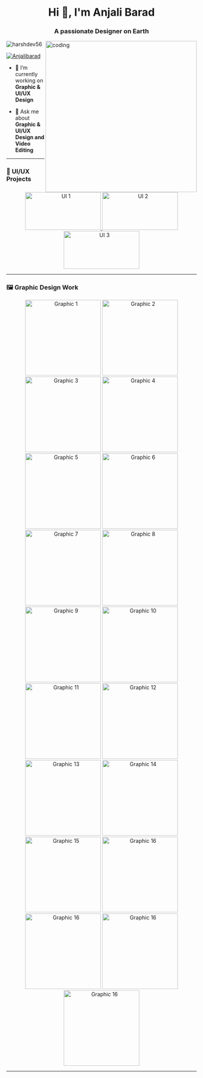 <h1 align="center">Hi 👋, I'm Anjali Barad</h1>
<h3 align="center">A passionate Designer on Earth</h3>
<img alt="coding" width="400" align="right" src="https://miro.medium.com/v2/resize:fit:720/format:webp/0*yBvA5CnEX3Sd4aod.gif">
<p align="left"> <img src="https://komarev.com/ghpvc/?username=Anjalibarad&label=Profile%20views&color=0e75b6&style=flat" alt="harshdev56" /> </p>

<p align="left"> <a href="https://twitter.com/Anjalibarad" target="blank"><img src="https://img.shields.io/twitter/follow/Anjalibarad?logo=twitter&style=for-the-badge" alt="Anjalibarad" /></a> </p>

- 🔭 I’m currently working on **Graphic & UI/UX Design**

- 💬 Ask me about **Graphic & UI/UX Design and Video Editing**

---

### 🎨 UI/UX Projects

<p align="center">
  <a href="https://www.figma.com/proto/gMZjdAQLBvIEdq5F60nG6S/Untitled?node-id=0-1&t=CIUUp9a9VBZyabr0-1">
    <img src="https://github.com/user-attachments/assets/1f0782e1-301c-4c0c-80e6-e7cb49b909ef" alt="UI 1" width="200" height="100"/>
  </a>
  <a href="https://www.figma.com/proto/zaVi1C8UfF78hIOxjTFbut/Hero-Header-001---NFT-MINT--Community-?node-id=0-1&t=TEJJQgMbSqY6LO6J-1">
    <img src="https://github.com/user-attachments/assets/93251a97-f4d7-4f58-b377-7c15577d5217" alt="UI 2" width="200" height="100"/>
  </a>
  <a href="https://www.figma.com/proto/Q8d8FcXrE68yzDOGFUGBvZ/Apple-Featured-App-Assets--Community-?node-id=301-283&t=LsAn7aysElpAmOzE-1">
    <img src="https://github.com/user-attachments/assets/d1850043-ab05-473f-a818-b775e30b5232" alt="UI 3" width="200" height="100"/>
  </a>
</p>

---

### 🖼️ Graphic Design Work

<p align="center">
  <img src="https://github.com/user-attachments/assets/d2a3c31c-5e1f-41b3-9ac2-a630e0bf25c9" alt="Graphic 1" width="200" height="200"/>
  <img src="https://github.com/user-attachments/assets/5af23697-a978-45b6-bb3d-8454242bb6ea" alt="Graphic 2" width="200" height="200"/>
  <img src="https://github.com/user-attachments/assets/31ced670-a441-43ec-a805-42439ff38823" alt="Graphic 3" width="200" height="200"/>
   <img src="https://github.com/user-attachments/assets/f2cf6d64-8d0d-428c-91fe-2a39ef5ca8a2" alt="Graphic 4" width="200" height="200"/>
   <img src="https://github.com/user-attachments/assets/04969361-ce69-4aa9-9fcf-0fd28e8fa923" alt="Graphic 5" width="200" height="200"/>
     <img src="https://github.com/user-attachments/assets/b3142c26-707d-4364-8775-aab78e66930d" alt="Graphic 6" width="200" height="200"/>
   <img src="https://github.com/user-attachments/assets/e1f6ab4e-6c74-40fe-9609-efcb004ea2cf" alt="Graphic 7" width="200" height="200"/>
  <img src="https://github.com/user-attachments/assets/3717cb07-7fa3-4103-b03c-883503ffe81e" alt="Graphic 8" width="200" height="200"/>
  <img src="https://github.com/user-attachments/assets/f2eb0003-c728-4a51-ba12-132fb05788ae" alt="Graphic 9" width="200" height="200"/>
  <img src="https://github.com/user-attachments/assets/f7e1f510-00e9-4f4e-8df1-3fe38ee43eff" alt="Graphic 10" width="200" height="200"/>
  <img src="https://github.com/user-attachments/assets/9c131c87-f10d-4433-9952-bfe9db0f5890" alt="Graphic 11" width="200" height="200"/>
  <img src="https://github.com/user-attachments/assets/de3733be-53ca-4736-94c6-2cfc997db09c" alt="Graphic 12" width="200" height="200"/>
    <img src="https://github.com/user-attachments/assets/d41c3db6-e09f-4083-b67e-11c37e4793ff" alt="Graphic 13" width="200" height="200"/>
    <img src="https://github.com/user-attachments/assets/eeb31e02-89a3-431d-b895-e2909dcdfecf" alt="Graphic 14" width="200" height="200"/>
    <img src="https://github.com/user-attachments/assets/3097e4e8-97ab-47de-ab18-727e14aa864c" alt="Graphic 15" width="200" height="200"/>
     <img src="https://github.com/user-attachments/assets/c71ef708-2fb0-4336-8841-39dec4a0f7d0" alt="Graphic 16" width="200" height="200"/>
     <img src="https://github.com/user-attachments/assets/0c2473a7-5afe-4141-8a0b-36bcca70ad5c" alt="Graphic 16" width="200" height="200"/>
     <img src="https://github.com/user-attachments/assets/1d9da1f8-3895-431b-b7df-eeefe53472d5" alt="Graphic 16" width="200" height="200"/>
     <img src="[https://github.com/user-attachments/assets/1d9da1f8-3895-431b-b7df-eeefe53472d5](https://github.com/user-attachments/assets/02c3aaeb-1ad8-40a3-8bf3-198d88d78c50)" alt="Graphic 16" width="200" height="200"/>
    
  







</p>



---
